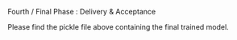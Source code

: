 Fourth / Final Phase : Delivery & Acceptance

Please find the pickle file above containing the final trained model.
